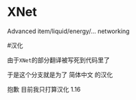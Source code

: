 # XNet
Advanced item/liquid/energy/... networking

#汉化

由于`XNet`的部分翻译被写死到代码里了

于是这个分支就是为了 简体中文 的汉化

抱歉 目前我只打算汉化 1.16
